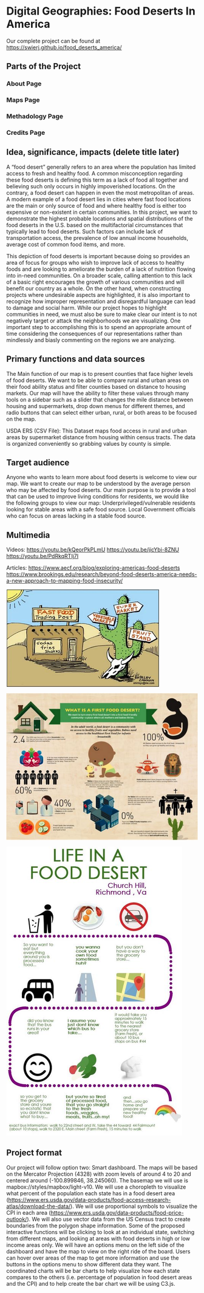 # Digital Geographies: Food Deserts In America
Our complete project can be found at https://swierj.github.io/food_deserts_america/

## Parts of the Project
### About Page
### Maps Page
### Methadology Page
### Credits Page
## Idea, significance, impacts  (delete title later)

A “food desert” generally refers to an area where the population has limited access to fresh and healthy food. A common misconception regarding these food deserts is defining this term as a lack of food all together and believing such only occurs in highly impoverished locations. On the contrary, a food desert can happen in even the most metropolitan of areas. A modern example of a food desert lies in cities where fast food locations are the main or only source of food and where healthy food is either too expensive or non-existent in certain communities. In this project, we want to demonstrate the highest probable locations and spatial distributions of the food deserts in the U.S. based on the multifactorial circumstances that typically lead to food deserts. Such factors can include lack of transportation access, the prevalence of low annual income households, average cost of common food items, and more. 
 
This depiction of food deserts is important because doing so provides an area of focus for groups who wish to improve lack of access to healthy foods and are looking to ameliorate the burden of a lack of nutrition flowing into in-need communities. On a broader scale, calling attention to this lack of a basic right encourages the growth of various communities and will benefit our country as a whole. On the other hand, when constructing projects where undesirable aspects are highlighted, it is also important to recognize how improper representation and disregardful language can lead to damage and social harm. While our project hopes to highlight communities in need, we must also be sure to make clear our intent is to not negatively target or attack the neighborhoods we are visualizing. One important step to accomplishing this is to spend an appropriate amount of time considering the consequences of our representations rather than mindlessly and biasly commenting on the regions we are analyzing.  
 
 
## Primary functions and data sources

The Main function of our map is to present counties that face higher levels of food deserts. We want to be able to compare rural and urban areas on their food ability status and filter counties based on distance to housing markets. Our map will have the ability to filter these values through many tools on a sidebar such as a slider that changes the mile distance between housing and supermarkets, drop down menus for different themes, and radio buttons that can select either urban, rural, or both areas to be focused on the map.

USDA ERS (CSV File): This Dataset maps food access in rural and urban areas by supermarket distance from housing within census tracts. The data is organized conveniently so grabbing values by county is simple.


## Target audience

Anyone who wants to learn more about food deserts is welcome to view our map. We want to create our map to be understood by the average person who may be affected by food deserts. Our main purpose is to provide a tool that can be used to improve living conditions for residents, we would like the following groups to view our map:
Underprivileged/vulnerable residents looking for stable areas with a safe food source.
Local Government officials who can focus on areas lacking in a stable food source.
 
 
## Multimedia

Videos:
https://youtu.be/kQeorPkPLmU
https://youtu.be/jicYbi-8ZNU
https://youtu.be/PdRkqRTIj7I
 
Articles:
https://www.aecf.org/blog/exploring-americas-food-deserts
https://www.brookings.edu/research/beyond-food-deserts-america-needs-a-new-approach-to-mapping-food-insecurity/
 
![multimedia1](img/multimedia1.JPG) 

![multimedia1](img/multimedia2.JPG)

![multimedia1](img/multimedia3.JPG)

 
## Project format
 
Our project will follow option two: Smart dashboard.  The maps will be based on the Mercator Projection (4328) with zoom levels of around 4 to 20 and centered around (-100.899846, 38.245060).  The basemap we will use is mapbox://styles/mapbox/light-v10.  We will use a choropleth to visualize what percent of the population each state has in a food desert area (https://www.ers.usda.gov/data-products/food-access-research-atlas/download-the-data/).  We will use proportional symbols to visualize the CPI in each area (https://www.ers.usda.gov/data-products/food-price-outlook/).  We will also use vector data from the US Census tract to create boundaries from the polygon shape information.  Some of the proposed interactive functions will be clicking to look at an individual state, switching from different maps, and looking at areas with food deserts in high or low income areas only.  We will have an options menu on the left side of the dashboard and have the map to view on the right ride of the board.  Users can hover over areas of the map to get more information and use the buttons in the options menu to show different data they want.  The coordinated charts will be bar charts to help visualize how each state compares to the others (i.e. percentage of population in food desert areas and the CPI)  and to help create the bar chart we will be using C3.js.
